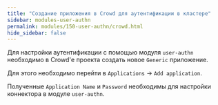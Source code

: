 ```yaml
---
title: "Создание приложения в Crowd для аутентификации в кластере" 
sidebar: modules-user-authn
permalink: modules/150-user-authn/crowd.html
hide_sidebar: false
---
```


Для настройки аутентификации с помощью модуля `user-authn` необходимо в Crowd'е проекта создать новое `Generic` приложение.

Для этого необходимо перейти в `Applications` -> `Add application`.

Полученные `Application Name` и `Password` необходимы для настройки коннектора в модуле `user-authn`.

